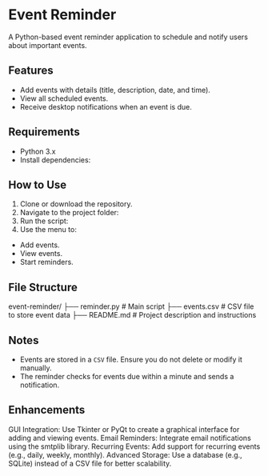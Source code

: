 # Event Reminder

A Python-based event reminder application to schedule and notify users about important events.

## Features
- Add events with details (title, description, date, and time).
- View all scheduled events.
- Receive desktop notifications when an event is due.

## Requirements
- Python 3.x
- Install dependencies:

## How to Use
1. Clone or download the repository.
2. Navigate to the project folder:
3. Run the script:
4. Use the menu to:
- Add events.
- View events.
- Start reminders.

## File Structure
event-reminder/ ├── reminder.py # Main script ├── events.csv # CSV file to store event data ├── README.md # Project description and instructions

## Notes
- Events are stored in a `CSV` file. Ensure you do not delete or modify it manually.
- The reminder checks for events due within a minute and sends a notification.
  
## Enhancements
GUI Integration:
Use Tkinter or PyQt to create a graphical interface for adding and viewing events.
Email Reminders:
Integrate email notifications using the smtplib library.
Recurring Events:
Add support for recurring events (e.g., daily, weekly, monthly).
Advanced Storage:
Use a database (e.g., SQLite) instead of a CSV file for better scalability.
